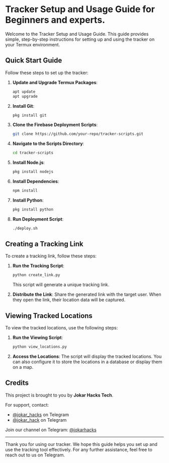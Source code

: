 # Tracker Setup and Usage Guide for Beginners and experts.

Welcome to the Tracker Setup and Usage Guide. This guide provides simple, step-by-step instructions for setting up and using the tracker on your Termux environment.

## Quick Start Guide

Follow these steps to set up the tracker:

1. **Update and Upgrade Termux Packages**:
    ```sh
    apt update
    apt upgrade
    ```

2. **Install Git**:
    ```sh
    pkg install git
    ```

3. **Clone the Firebase Deployment Scripts**:
    ```sh
    git clone https://github.com/your-repo/tracker-scripts.git
    ```

4. **Navigate to the Scripts Directory**:
    ```sh
    cd tracker-scripts
    ```

5. **Install Node.js**:
    ```sh
    pkg install nodejs
    ```

6. **Install Dependencies**:
    ```sh
    npm install
    ```

7. **Install Python**:
    ```sh
    pkg install python
    ```

8. **Run Deployment Script**:
    ```sh
    ./deploy.sh
    ```

## Creating a Tracking Link

To create a tracking link, follow these steps:

1. **Run the Tracking Script**:
    ```sh
    python create_link.py
    ```
    This script will generate a unique tracking link.

2. **Distribute the Link**:
    Share the generated link with the target user. When they open the link, their location data will be captured.

## Viewing Tracked Locations

To view the tracked locations, use the following steps:

1. **Run the Viewing Script**:
    ```sh
    python view_locations.py
    ```

2. **Access the Locations**:
    The script will display the tracked locations. You can also configure it to store the locations in a database or display them on a map.

## Credits

This project is brought to you by **Jokar Hacks Tech**. 

For support, contact:
- [@jokar_hacks](https://t.me/jokar_hacks) on Telegram
- [@jokar_hack](https://t.me/jokar_hack) on Telegram

Join our channel on Telegram: [@jokarhacks](https://t.me/jokarhacks)

---

Thank you for using our tracker. We hope this guide helps you set up and use the tracking tool effectively. For any further assistance, feel free to reach out to us on Telegram.
